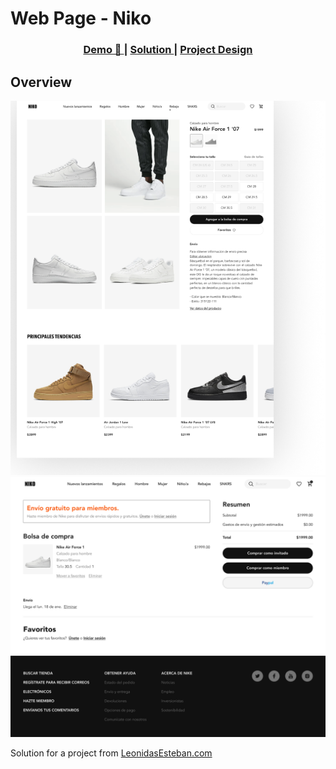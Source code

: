 # Web Page - Niko

<div align="center">
  <h3>
    <a href="fabiola29298.github.io/blogpost-niko/">
      Demo 📱
    </a>
    <span> | </span>
    <a href="https://github.com/fabiola29298/blogpost-niko">
      Solution
    </a>
    <span> | </span>
    <a href="https://leonidasesteban.com/proyectos/niko">
      Project Design
    </a>
  </h3>
</div>

## Overview

![screenshot-1](/img/niko1.png)
![screenshot-1](/img/niko2.png)


Solution for a project from [LeonidasEsteban.com](https://leonidasesteban.com/proyectos)